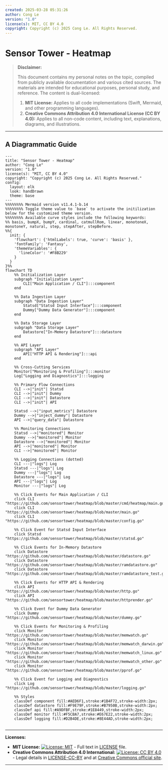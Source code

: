 ```yaml
---
created: 2025-03-28 05:31:26
author: Cong Le
version: "1.0"
license(s): MIT, CC BY 4.0
copyright: Copyright (c) 2025 Cong Le. All Rights Reserved.
---
```




# Sensor Tower - Heatmap
> **Disclaimer:**
>
> This document contains my personal notes on the topic,
> compiled from publicly available documentation and various cited sources.
> The materials are intended for educational purposes, personal study, and reference.
> The content is dual-licensed:
> 1. **MIT License:** Applies to all code implementations (Swift, Mermaid, and other programming languages).
> 2. **Creative Commons Attribution 4.0 International License (CC BY 4.0):** Applies to all non-code content, including text, explanations, diagrams, and illustrations.
---


## A Diagrammatic Guide 


```mermaid
---
title: "Sensor Tower - Heatmap"
author: "Cong Le"
version: "1.0"
license(s): "MIT, CC BY 4.0"
copyright: "Copyright (c) 2025 Cong Le. All Rights Reserved."
config:
  layout: elk
  look: handDrawn
  theme: base
---
%%%%%%%% Mermaid version v11.4.1-b.14
%%%%%%%% Toggle theme value to `base` to activate the initilization below for the customized theme version.
%%%%%%%% Available curve styles include the following keywords:
%% basis, bumpX, bumpY, cardinal, catmullRom, linear, monotoneX, monotoneY, natural, step, stepAfter, stepBefore.
%%{
  init: {
    'flowchart': {'htmlLabels': true, 'curve': 'basis' },
    'fontFamily': 'Fantasy',
    'themeVariables': {
      'lineColor': '#F8B229'
    }
  }
}%%
flowchart TD
    %% Initialization Layer
    subgraph "Initialization Layer"
        CLI["Main Application / CLI"]:::component
    end

    %% Data Ingestion Layer
    subgraph "Data Ingestion Layer"
        Statsd["Statsd Input Interface"]:::component
        Dummy["Dummy Data Generator"]:::component
    end

    %% Data Storage Layer
    subgraph "Data Storage Layer"
        Datastore["In-Memory Datastore"]:::datastore
    end

    %% API Layer
    subgraph "API Layer"
        API["HTTP API & Rendering"]:::api
    end

    %% Cross-Cutting Services
    Monitor["Monitoring & Profiling"]:::monitor
    Log["Logging and Diagnostics"]:::logging

    %% Primary Flow Connections
    CLI -->|"init"| Statsd
    CLI -->|"init"| Dummy
    CLI -->|"init"| Datastore
    CLI -->|"init"| API

    Statsd -->|"input_metrics"| Datastore
    Dummy -->|"inject_dummy"| Datastore
    API -->|"query_data"| Datastore

    %% Monitoring Connections
    Statsd -->|"monitored"| Monitor
    Dummy -->|"monitored"| Monitor
    Datastore -->|"monitored"| Monitor
    API -->|"monitored"| Monitor
    CLI -->|"monitored"| Monitor

    %% Logging Connections (dotted)
    CLI ---|"logs"| Log
    Statsd ---|"logs"| Log
    Dummy ---|"logs"| Log
    Datastore ---|"logs"| Log
    API ---|"logs"| Log
    Monitor ---|"logs"| Log

    %% Click Events for Main Application / CLI
    click CLI "https://github.com/sensortower/heatmap/blob/master/cmd/heatmap/main.go"
    click CLI "https://github.com/sensortower/heatmap/blob/master/main.go"
    click CLI "https://github.com/sensortower/heatmap/blob/master/config.go"

    %% Click Event for Statsd Input Interface
    click Statsd "https://github.com/sensortower/heatmap/blob/master/statsd.go"

    %% Click Events for In-Memory Datastore
    click Datastore "https://github.com/sensortower/heatmap/blob/master/datastore.go"
    click Datastore "https://github.com/sensortower/heatmap/blob/master/ramdatastore.go"
    click Datastore "https://github.com/sensortower/heatmap/blob/master/ramdatastore_test.go"

    %% Click Events for HTTP API & Rendering
    click API "https://github.com/sensortower/heatmap/blob/master/http.go"
    click API "https://github.com/sensortower/heatmap/blob/master/httprender.go"

    %% Click Event for Dummy Data Generator
    click Dummy "https://github.com/sensortower/heatmap/blob/master/dummy.go"

    %% Click Events for Monitoring & Profiling
    click Monitor "https://github.com/sensortower/heatmap/blob/master/memwatch.go"
    click Monitor "https://github.com/sensortower/heatmap/blob/master/memwatch_darwin.go"
    click Monitor "https://github.com/sensortower/heatmap/blob/master/memwatch_linux.go"
    click Monitor "https://github.com/sensortower/heatmap/blob/master/memwatch_other.go"
    click Monitor "https://github.com/sensortower/heatmap/blob/master/pprof.go"

    %% Click Event for Logging and Diagnostics
    click Log "https://github.com/sensortower/heatmap/blob/master/logging.go"

    %% Styles
    classDef component fill:#AED6F1,stroke:#1B4F72,stroke-width:2px;
    classDef datastore fill:#F9E79F,stroke:#B7950B,stroke-width:2px;
    classDef api fill:#A9DFBF,stroke:#1E8449,stroke-width:2px;
    classDef monitor fill:#F5CBA7,stroke:#E67E22,stroke-width:2px;
    classDef logging fill:#D2B4DE,stroke:#8E44AD,stroke-width:2px;


```




---
**Licenses:**

- **MIT License:**  [![License: MIT](https://img.shields.io/badge/License-MIT-yellow.svg)](LICENSE) - Full text in [LICENSE](LICENSE) file.
- **Creative Commons Attribution 4.0 International:** [![License: CC BY 4.0](https://licensebuttons.net/l/by/4.0/88x31.png)](LICENSE-CC-BY) - Legal details in [LICENSE-CC-BY](LICENSE-CC-BY) and at [Creative Commons official site](http://creativecommons.org/licenses/by/4.0/).

---